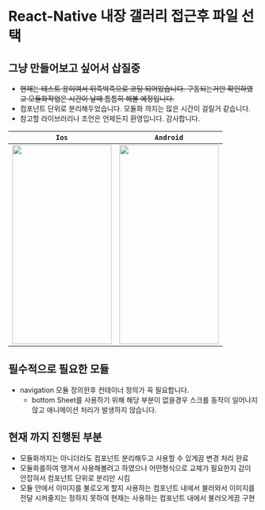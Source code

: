 # React-Native 내장 갤러리 접근후 파일 선택

## 그냥 만들어보고 싶어서 삽질중

- ~~현재는 테스트 용이여서 뒤죽박죽으로 코딩 되어있습니다. 구동되는거만 확인하였고 모듈화작업은 시간이 날때 틈틈히 해볼 예정입니다.~~
- 컴포넌트 단위로 분리해두었습니다. 모듈화 까지는 많은 시간이 걸릴거 같습니다.
- 참고할 라이브러리나 조언은 언제든지 환영입니다. 감사합니다.
<center>

|                                  `Ios`                                   |                                  `Android`                                   |
| :----------------------------------------------------------------------: | :--------------------------------------------------------------------------: |
| <img src="./src/assets/images/photo_ios.gif"  width="200" height="400"/> | <img src="./src/assets/images/photo_android.gif"  width="200" height="400"/> |

</center>

## 필수적으로 필요한 모듈

- navigation 모듈 정의한후 컨테이너 정의가 꼭 필요합니다.
  - bottom Sheet를 사용하기 위해 해당 부분이 없을경우 스크롤 동작이 일어나지않고 애니메이션 처리가 발생하지 않습니다.

## 현재 까지 진행된 부분

- 모듈화까지는 아니더라도 컴포넌트 분리해두고 사용할 수 있게끔 변경 처리 완료
- 모듈화를하여 땡겨서 사용해볼려고 하였으나 어떤형식으로 교체가 필요한지 감이 안잡혀서 컴포넌트 단위로 분리만 시킴
- 모듈 안에서 이미지를 불로오게 할지 사용하는 컴포넌트 내에서 불러와서 이미지를 전달 시켜줄지는 정하지 못하여 현재는 사용하는 컴포넌트 내에서 불러오게끔 구현

